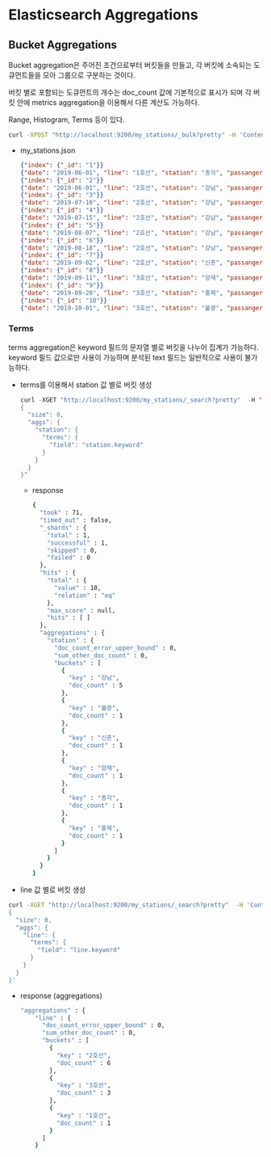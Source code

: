 # Elasticsearch Aggregations

## Bucket Aggregations
Bucket aggregation은 주어진 조건으로부터 버킷들을 만들고, 각 버킷에 소속되는 도큐먼트들을 모아 그룹으로 구분하는 것이다.

버킷 별로 포함되는 도큐먼트의 개수는 doc_count 값에 기본적으로 표시가 되며 각 버킷 안에 metrics aggregation을 이용해서 다른 계산도 가능하다.

Range, Histogram, Terms 등이 있다.

```bash
curl -XPOST "http://localhost:9200/my_stations/_bulk?pretty" -H 'Content-Type: application/json' --data-binary @my_stations.json
```

- my_stations.json

    ```json
    {"index": {"_id": "1"}}
    {"date": "2019-06-01", "line": "1호선", "station": "종각", "passangers": 2314}
    {"index": {"_id": "2"}}
    {"date": "2019-06-01", "line": "2호선", "station": "강남", "passangers": 5412}
    {"index": {"_id": "3"}}
    {"date": "2019-07-10", "line": "2호선", "station": "강남", "passangers": 6221}
    {"index": {"_id": "4"}}
    {"date": "2019-07-15", "line": "2호선", "station": "강남", "passangers": 6478}
    {"index": {"_id": "5"}}
    {"date": "2019-08-07", "line": "2호선", "station": "강남", "passangers": 5821}
    {"index": {"_id": "6"}}
    {"date": "2019-08-18", "line": "2호선", "station": "강남", "passangers": 5724}
    {"index": {"_id": "7"}}
    {"date": "2019-09-02", "line": "2호선", "station": "신촌", "passangers": 3912}
    {"index": {"_id": "8"}}
    {"date": "2019-09-11", "line": "3호선", "station": "양재", "passangers": 4121}
    {"index": {"_id": "9"}}
    {"date": "2019-09-20", "line": "3호선", "station": "홍제", "passangers": 1021}
    {"index": {"_id": "10"}}
    {"date": "2019-10-01", "line": "3호선", "station": "불광", "passangers": 971}
    ```



### Terms

terms aggregation은 keyword 필드의 문자열 별로 버킷을 나누어 집계가 가능하다. keyword 필드 값으로만 사용이 가능하며 분석된 text 필드는 일반적으로 사용이 불가능하다.

- terms를 이용해서 station 값 별로 버킷 생성

    ```kotlin
    curl -XGET "http://localhost:9200/my_stations/_search?pretty"  -H 'Content-Type: application/json' -d'
    {
      "size": 0,
      "aggs": {
        "station": {
          "terms": {
            "field": "station.keyword"
          }
        }
      }
    }'
    ```

    - response

        ```bash
        {
          "took" : 71,
          "timed_out" : false,
          "_shards" : {
            "total" : 1,
            "successful" : 1,
            "skipped" : 0,
            "failed" : 0
          },
          "hits" : {
            "total" : {
              "value" : 10,
              "relation" : "eq"
            },
            "max_score" : null,
            "hits" : [ ]
          },
          "aggregations" : {
            "station" : {
              "doc_count_error_upper_bound" : 0,
              "sum_other_doc_count" : 0,
              "buckets" : [
                {
                  "key" : "강남",
                  "doc_count" : 5
                },
                {
                  "key" : "불광",
                  "doc_count" : 1
                },
                {
                  "key" : "신촌",
                  "doc_count" : 1
                },
                {
                  "key" : "양재",
                  "doc_count" : 1
                },
                {
                  "key" : "종각",
                  "doc_count" : 1
                },
                {
                  "key" : "홍제",
                  "doc_count" : 1
                }
              ]
            }
          }
        }
        ```


- line 값 별로 버킷 생성

```bash
curl -XGET "http://localhost:9200/my_stations/_search?pretty"  -H 'Content-Type: application/json' -d'
{
  "size": 0,
  "aggs": {
    "line": {
      "terms": {
        "field": "line.keyword"
      }
    }
  }
}'
```

- response (aggregations)

    ```bash
    "aggregations" : {
        "line" : {
          "doc_count_error_upper_bound" : 0,
          "sum_other_doc_count" : 0,
          "buckets" : [
            {
              "key" : "2호선",
              "doc_count" : 6
            },
            {
              "key" : "3호선",
              "doc_count" : 3
            },
            {
              "key" : "1호선",
              "doc_count" : 1
            }
          ]
        }
    ```